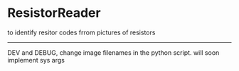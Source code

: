 # ResistorReader
to identify resitor codes frrom pictures of resistors


--------------------------------------------------------

DEV and DEBUG, 
change image filenames in the python script.
will soon implement sys args
